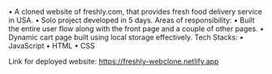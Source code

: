 • A cloned website of freshly.com, that provides fresh food delivery service in USA.
• Solo project developed in 5 days.
Areas of responsibility:
• Built the entire user flow along with the front page and a couple of other pages.
• Dynamic cart page built using local storage effectively.
Tech Stacks:
• JavaScript
• HTML
• CSS

Link for deployed website: https://freshly-webclone.netlify.app
